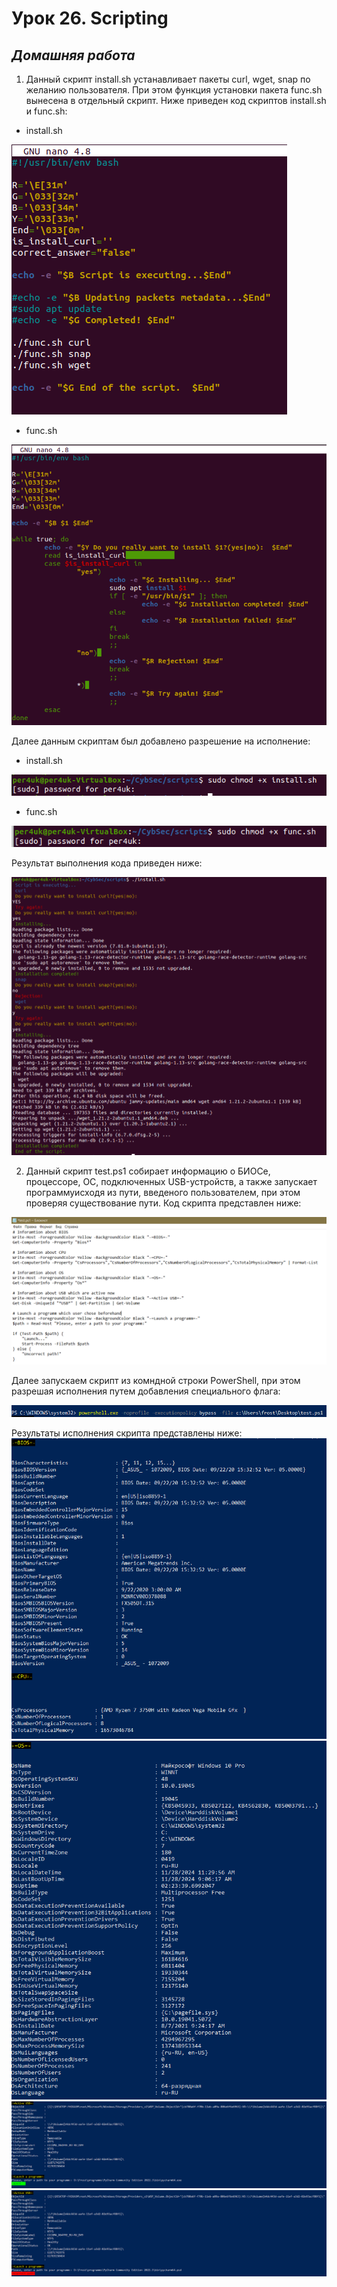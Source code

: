 # Урок 26. Scripting  

 ## ***Домашняя работа*** ##  
1) Данный скрипт install.sh устанавливает пакеты curl, wget, snap по желанию пользователя. При этом функция установки пакета func.sh вынесена в отдельный скрипт. Ниже приведен код скриптов install.sh и func.sh:  
* install.sh  
  
![install](images/install.png)  

* func.sh

![func](images/func.png)  

Далее данным скриптам был добавлено разрешение на исполнение:  
* install.sh  
  
![install_chmod](images/chmod_install.png)  

* func.sh

![func_chmod](images/chmod_func.png)  

Результат выполнения кода приведен ниже:

![result](images/script.png)  

2) Данный скрипт test.ps1 собирает информацию о БИОСе, процессоре, ОС, подключенных USB-устройств, а также запускает программуисходя из пути, введеного пользователем, при этом проверяя существование пути.
Код скрипта представлен ниже:

![ps_script](images/ps_script.png) 

Далее запускаем скрипт из комндной строки PowerShell, при этом разрешая исполнения путем добавления специального флага:  

![ps_command](images/command.png)  

Результаты исполнения скрипта представлены ниже:  
![result1](images/result1.png)  
![result2](images/result2.png)  
![result3](images/result3.png)
![result4](images/result4.png)
